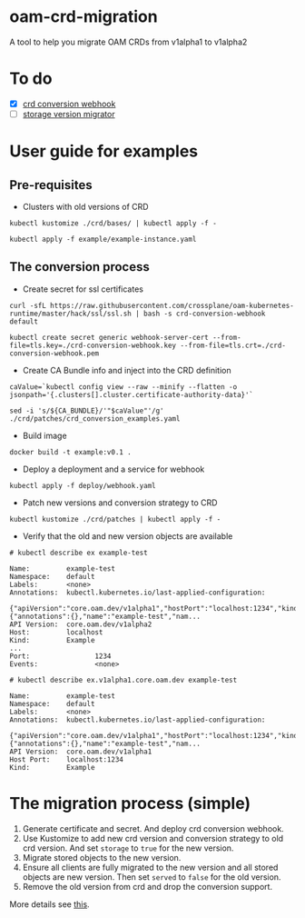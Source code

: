 # oam-crd-migration
A tool to help you migrate OAM CRDs from v1alpha1 to v1alpha2

# To do
- [x] [crd conversion webhook](https://github.com/kubernetes/kubernetes/tree/master/test/images/agnhost)
- [ ] [storage version migrator](https://github.com/kubernetes-sigs/kube-storage-version-migrator)

# User guide for examples
## Pre-requisites
- Clusters with old versions of CRD
```
kubectl kustomize ./crd/bases/ | kubectl apply -f -

kubectl apply -f example/example-instance.yaml
```
## The conversion process
- Create secret for ssl certificates
```
curl -sfL https://raw.githubusercontent.com/crossplane/oam-kubernetes-runtime/master/hack/ssl/ssl.sh | bash -s crd-conversion-webhook default

kubectl create secret generic webhook-server-cert --from-file=tls.key=./crd-conversion-webhook.key --from-file=tls.crt=./crd-conversion-webhook.pem
```
- Create CA Bundle info and inject into the CRD definition
```
caValue=`kubectl config view --raw --minify --flatten -o jsonpath='{.clusters[].cluster.certificate-authority-data}'`

sed -i 's/${CA_BUNDLE}/'"$caValue"'/g' ./crd/patches/crd_conversion_examples.yaml
```
- Build image
```
docker build -t example:v0.1 .
```
- Deploy a deployment and a service for webhook
```
kubectl apply -f deploy/webhook.yaml
```
- Patch new versions and conversion strategy to CRD
```
kubectl kustomize ./crd/patches | kubectl apply -f -
```
- Verify that the old and new version objects are available
```
# kubectl describe ex example-test

Name:         example-test
Namespace:    default
Labels:       <none>
Annotations:  kubectl.kubernetes.io/last-applied-configuration:
                {"apiVersion":"core.oam.dev/v1alpha1","hostPort":"localhost:1234","kind":"Example","metadata":{"annotations":{},"name":"example-test","nam...
API Version:  core.oam.dev/v1alpha2
Host:         localhost
Kind:         Example
...
Port:                1234
Events:              <none>

# kubectl describe ex.v1alpha1.core.oam.dev example-test

Name:         example-test
Namespace:    default
Labels:       <none>
Annotations:  kubectl.kubernetes.io/last-applied-configuration:
                {"apiVersion":"core.oam.dev/v1alpha1","hostPort":"localhost:1234","kind":"Example","metadata":{"annotations":{},"name":"example-test","nam...
API Version:  core.oam.dev/v1alpha1
Host Port:    localhost:1234
Kind:         Example
```


# The migration process (simple)
1. Generate certificate and secret. And deploy crd conversion webhook.
2. Use Kustomize to add new crd version and conversion strategy to old crd version. And set `storage` to `true` for the new version.
3. Migrate stored objects to the new version.
4. Ensure all clients are fully migrated to the new version and all stored objects are new version. Then set `served` to `false` for the old version.
5. Remove the old version from crd and drop the conversion support.

More details see [this](https://github.com/crossplane/oam-kubernetes-runtime/issues/108).